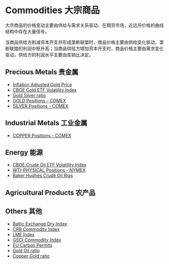 # Commodities 大宗商品

大宗商品的价格变动主要由供给与需求关系驱动，在期货市场，近远月价格的曲线结构中存在大量信号。

当商品供给方削减资本开支并形成垄断联盟时，商品价格主要由供给变化驱动，垄断联盟的利润中枢升高；当商品供给方增加资本开支时，商品价格主要由需求变化驱动，供给方的利润水平主要由库销比决定。

## Precious Metals 贵金属

- [Inflation Adjusted Gold Price](https://www.gurufocus.com/economic_indicators/4534/inflation-adjusted-gold-price-adjusted-to-todays-dollar)
- [CBOE Gold ETF Volatility Index](https://fred.stlouisfed.org/series/GVZCLS)
- [Gold Silver ratio](https://sc.macromicro.me/collections/3351/commodity-silver/26722/gold-silver-copper-ratio)
- [GOLD Positions - COMEX](https://www.tradingster.com/cot/futures/disagg/088691)
- [SILVER Positions - COMEX](https://www.tradingster.com/cot/futures/disagg/084691)

## Industrial Metals 工业金属

- [COPPER Positions - COMEX](https://www.tradingster.com/cot/futures/disagg/085692)

## Energy 能源

- [CBOE Crude Oil ETF Volatility Index](https://fred.stlouisfed.org/series/OVXCLS)
- [WTI-PHYSICAL Positions - NYMEX](https://www.tradingster.com/cot/futures/disagg/067651)
- [Baker Hughes Crude Oil Rigs](https://tradingeconomics.com/united-states/crude-oil-rigs)

## Agricultural Products 农产品

## Others 其他

- [Baltic Exchange Dry Index](https://tradingeconomics.com/commodity/baltic)
- [CRB Commodity Index](https://tradingeconomics.com/commodity/crb)
- [LME Index](https://tradingeconomics.com/commodity/lme)
- [GSCI Commodity Index](https://tradingeconomics.com/commodity/gsci)
- [EU Carbon Permits](https://tradingeconomics.com/commodity/carbon)
- [Gold Oil ratio](https://sc.macromicro.me/charts/11236/jin-you-bi)
- [Copper Gold ratio](https://sc.macromicro.me/charts/15943/copper-gold-ratio)
